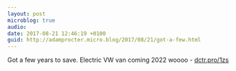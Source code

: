 ```yaml
---
layout: post
microblog: true
audio: 
date: 2017-08-21 12:46:19 +0100
guid: http://adamprocter.micro.blog/2017/08/21/got-a-few.html
---
```

Got a few years to save. Electric VW van coming 2022 woooo - [dctr.pro/1zs](http://dctr.pro/1zs)
